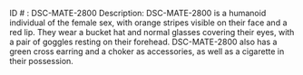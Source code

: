 ID # : DSC-MATE-2800
Description: DSC-MATE-2800 is a humanoid individual of the female sex, with orange stripes visible on their face and a red lip. They wear a bucket hat and normal glasses covering their eyes, with a pair of goggles resting on their forehead. DSC-MATE-2800 also has a green cross earring and a choker as accessories, as well as a cigarette in their possession.